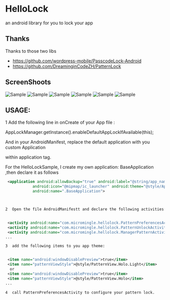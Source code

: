 # HelloLock
an android library for you to lock your app

## Thanks
 Thanks to those two libs
  * https://github.com/wordpress-mobile/PasscodeLock-Android
  * https://github.com/DreaminginCodeZH/PatternLock

##  ScreenShoots

![Sample](./ScreenShots/mainpage.png)
![Sample](./ScreenShots/turnon.png)
![Sample](./ScreenShots/start.png)
![Sample](./ScreenShots/confirm.png)
![Sample](./ScreenShots/error.png)
![Sample](./ScreenShots/error2.png)

## USAGE:

1  Add the following line in onCreate of your App file :

   AppLockManager.getInstance().enableDefaultAppLockIfAvailable(this);

   And in your AndroidManifest, replace the default application with you custom Application

   within  application tag.

   For the  HelloLockSample, I create my own application: BaseApplication ,then declare it as follows

 ```xml
  <application android:allowBackup="true" android:label="@string/app_name"
             android:icon="@mipmap/ic_launcher" android:theme="@style/AppTheme.Light"
             android:name=".BaseApplication">



2  Open the file AndroidManifestt and declare the following activities:


  <activity android:name="com.micromingle.hellolock.PatternPreferencesActivity"></activity>
  <activity android:name="com.micromingle.hellolock.PatternUnlockActivity"></activity>
  <activity android:name="com.micromingle.hellolock.ManagerPatternActivity"></activity>
...

3  add the following items to you app theme:


  <item name="android:windowDisablePreview">true</item>
  <item name="patternViewStyle">@style/PatternView.Holo.Light</item>
   or
  <item name="android:windowDisablePreview">true</item>
  <item name="patternViewStyle">@style/PatternView.Holo</item>
...

4  call PatternPreferencesActivity to configure your pattern lock.

